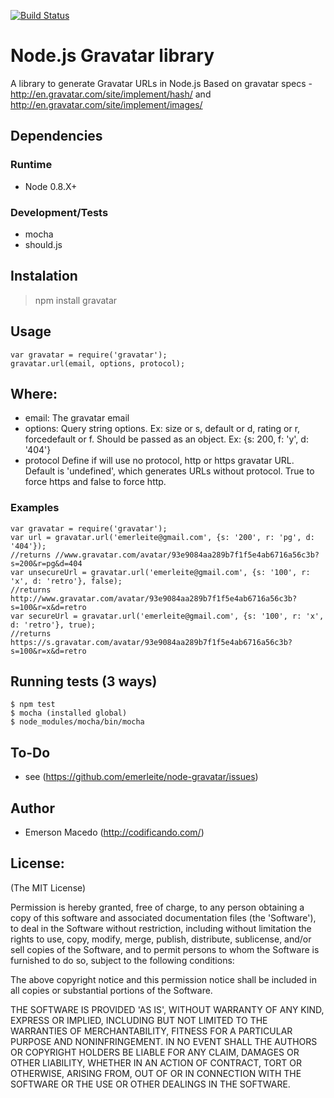 [![Build Status](https://secure.travis-ci.org/emerleite/node-gravatar.png)](http://travis-ci.org/emerleite/node-gravatar)

Node.js Gravatar library
========================
A library to generate Gravatar URLs in Node.js
Based on gravatar specs - <http://en.gravatar.com/site/implement/hash/> and <http://en.gravatar.com/site/implement/images/>

Dependencies
------------

### Runtime
* Node 0.8.X+

### Development/Tests
* mocha
* should.js

Instalation
-----------
> npm install gravatar

Usage
------
    var gravatar = require('gravatar');
    gravatar.url(email, options, protocol);

## Where:
* email:
  The gravatar email
* options:
  Query string options. Ex: size or s, default or d, rating or r, forcedefault or f.
  Should be passed as an object. Ex: {s: 200, f: 'y', d: '404'}
* protocol
  Define if will use no protocol, http or https gravatar URL. Default is 'undefined', which generates URLs without protocol. True to force https and false to force http.

### Examples
    var gravatar = require('gravatar');
    var url = gravatar.url('emerleite@gmail.com', {s: '200', r: 'pg', d: '404'});
    //returns //www.gravatar.com/avatar/93e9084aa289b7f1f5e4ab6716a56c3b?s=200&r=pg&d=404
    var unsecureUrl = gravatar.url('emerleite@gmail.com', {s: '100', r: 'x', d: 'retro'}, false);
    //returns http://www.gravatar.com/avatar/93e9084aa289b7f1f5e4ab6716a56c3b?s=100&r=x&d=retro
    var secureUrl = gravatar.url('emerleite@gmail.com', {s: '100', r: 'x', d: 'retro'}, true);
    //returns https://s.gravatar.com/avatar/93e9084aa289b7f1f5e4ab6716a56c3b?s=100&r=x&d=retro

Running tests (3 ways)
----------------------
```
$ npm test
$ mocha (installed global)
$ node_modules/mocha/bin/mocha
```

To-Do
-----
* see (<https://github.com/emerleite/node-gravatar/issues>)

Author
------

* Emerson Macedo (<http://codificando.com/>)

License:
--------

(The MIT License)

Permission is hereby granted, free of charge, to any person obtaining
a copy of this software and associated documentation files (the
'Software'), to deal in the Software without restriction, including
without limitation the rights to use, copy, modify, merge, publish,
distribute, sublicense, and/or sell copies of the Software, and to
permit persons to whom the Software is furnished to do so, subject to
the following conditions:

The above copyright notice and this permission notice shall be
included in all copies or substantial portions of the Software.

THE SOFTWARE IS PROVIDED 'AS IS', WITHOUT WARRANTY OF ANY KIND,
EXPRESS OR IMPLIED, INCLUDING BUT NOT LIMITED TO THE WARRANTIES OF
MERCHANTABILITY, FITNESS FOR A PARTICULAR PURPOSE AND NONINFRINGEMENT.
IN NO EVENT SHALL THE AUTHORS OR COPYRIGHT HOLDERS BE LIABLE FOR ANY
CLAIM, DAMAGES OR OTHER LIABILITY, WHETHER IN AN ACTION OF CONTRACT,
TORT OR OTHERWISE, ARISING FROM, OUT OF OR IN CONNECTION WITH THE
SOFTWARE OR THE USE OR OTHER DEALINGS IN THE SOFTWARE.

